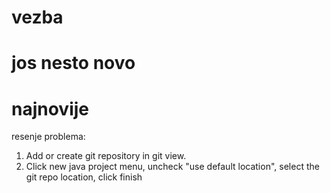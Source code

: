 # vezba
# jos nesto novo
# najnovije
resenje problema:
1. Add or create git repository in git view.
2. Click new java project menu, uncheck "use default location", select the git repo location, click finish